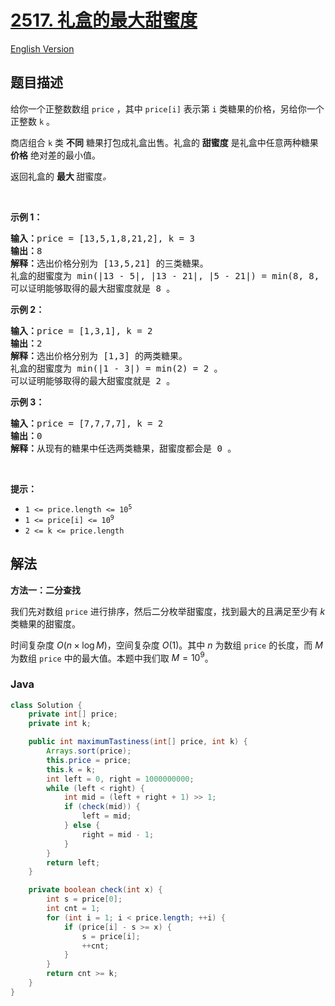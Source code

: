 # [2517. 礼盒的最大甜蜜度](https://leetcode.cn/problems/maximum-tastiness-of-candy-basket)

[English Version](/solution/2500-2599/2517.Maximum%20Tastiness%20of%20Candy%20Basket/README_EN.md)

## 题目描述

<!-- 这里写题目描述 -->

<p>给你一个正整数数组 <code>price</code> ，其中 <code>price[i]</code> 表示第 <code>i</code> 类糖果的价格，另给你一个正整数 <code>k</code> 。</p>

<p>商店组合 <code>k</code> 类 <strong>不同</strong> 糖果打包成礼盒出售。礼盒的 <strong>甜蜜度</strong> 是礼盒中任意两种糖果 <strong>价格</strong> 绝对差的最小值。</p>

<p>返回礼盒的 <strong>最大 </strong>甜蜜度<em>。</em></p>

<p>&nbsp;</p>

<p><strong>示例 1：</strong></p>

<pre>
<strong>输入：</strong>price = [13,5,1,8,21,2], k = 3
<strong>输出：</strong>8
<strong>解释：</strong>选出价格分别为 [13,5,21] 的三类糖果。
礼盒的甜蜜度为 min(|13 - 5|, |13 - 21|, |5 - 21|) = min(8, 8, 16) = 8 。
可以证明能够取得的最大甜蜜度就是 8 。
</pre>

<p><strong>示例 2：</strong></p>

<pre>
<strong>输入：</strong>price = [1,3,1], k = 2
<strong>输出：</strong>2
<strong>解释：</strong>选出价格分别为 [1,3] 的两类糖果。 
礼盒的甜蜜度为 min(|1 - 3|) = min(2) = 2 。
可以证明能够取得的最大甜蜜度就是 2 。
</pre>

<p><strong>示例 3：</strong></p>

<pre>
<strong>输入：</strong>price = [7,7,7,7], k = 2
<strong>输出：</strong>0
<strong>解释：</strong>从现有的糖果中任选两类糖果，甜蜜度都会是 0 。
</pre>

<p>&nbsp;</p>

<p><strong>提示：</strong></p>

<ul>
	<li><code>1 &lt;= price.length &lt;= 10<sup>5</sup></code></li>
	<li><code>1 &lt;= price[i] &lt;= 10<sup>9</sup></code></li>
	<li><code>2 &lt;= k &lt;= price.length</code></li>
</ul>

## 解法

**方法一：二分查找**

我们先对数组 `price` 进行排序，然后二分枚举甜蜜度，找到最大的且满足至少有 $k$ 类糖果的甜蜜度。

时间复杂度 $O(n \times \log M)$，空间复杂度 $O(1)$。其中 $n$ 为数组 `price` 的长度，而 $M$ 为数组 `price` 中的最大值。本题中我们取 $M = 10^9$。

### **Java**

```java
class Solution {
    private int[] price;
    private int k;

    public int maximumTastiness(int[] price, int k) {
        Arrays.sort(price);
        this.price = price;
        this.k = k;
        int left = 0, right = 1000000000;
        while (left < right) {
            int mid = (left + right + 1) >> 1;
            if (check(mid)) {
                left = mid;
            } else {
                right = mid - 1;
            }
        }
        return left;
    }

    private boolean check(int x) {
        int s = price[0];
        int cnt = 1;
        for (int i = 1; i < price.length; ++i) {
            if (price[i] - s >= x) {
                s = price[i];
                ++cnt;
            }
        }
        return cnt >= k;
    }
}
```
